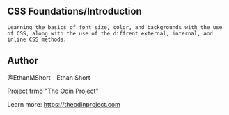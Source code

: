 ## CSS Foundations/Introduction
    Learning the basics of font size, color, and backgrounds with the use of CSS, along with the use of the diffrent external, internal, and inline CSS methods.
## Author
@EthanMShort - Ethan Short

Project frmo "The Odin Project" 

Learn more: https://theodinproject.com